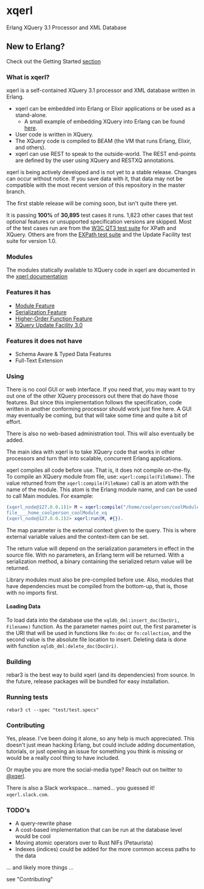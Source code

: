 # xqerl

Erlang XQuery 3.1 Processor and XML Database

## New to Erlang?

Check out the Getting Started [section](./docs/src/GettingStarted.md)

### What is xqerl?

xqerl is a self-contained XQuery 3.1 processor and XML database written in Erlang.

* xqerl can be embedded into Erlang or Elixir applications or be used as a stand-alone.
  * A small example of embedding XQuery into Erlang can be found [here](https://github.com/zadean/xqerl_demo_sudoku).
* User code is written in XQuery.
* The XQuery code is compiled to BEAM (the VM that runs Erlang, Elixir, and others).
* xqerl can use REST to speak to the outside-world. The REST end-points are defined by the user using XQuery and RESTXQ annotations.

xqerl is being actively developed and is not yet to a stable release. Changes can occur without notice. If you save data with it, that data may not be compatible with the most recent version of this repository in the master branch.

The first stable release will be coming soon, but isn't quite there yet.

It is passing **100%** of **30,895** test cases it runs. 1,823 other cases that test optional features or unsupported specification versions are skipped.
Most of the test cases run are from the [W3C QT3 test suite](https://github.com/w3c/qt3tests) for XPath and XQuery.
Others are from the [EXPath test suite](https://github.com/expath/expath-cg) and the Update Facility test suite for version 1.0.

### Modules

The modules statically available to XQuery code in xqerl are documented in the [xqerl documentation](https://zadean.github.io/xqerl/modules.html)

### Features it has

* [Module Feature](https://www.w3.org/TR/xquery-31/#id-module-feature)
* [Serialization Feature](https://www.w3.org/TR/xquery-31/#id-serialization-feature)
* [Higher-Order Function Feature](https://www.w3.org/TR/xquery-31/#id-higher-order-function-feature)
* [XQuery Update Facility 3.0](https://www.w3.org/TR/xquery-update-30)

### Features it does not have

* Schema Aware & Typed Data Features
* Full-Text Extension

### Using

There is no cool GUI or web interface. If you need that, you may want to try out one of the other XQuery processors out there that do have those features.
But since this implementation follows the specification, code written in another conforming processor should work just fine here.
A GUI may eventually be coming, but that will take some time and quite a bit of effort.

There is also no web-based administration tool. This will also eventually be added.  

The main idea with xqerl is to take XQuery code that works in other processors and turn that into scalable, concurrent Erlang applications.

xqerl compiles all code before use. That is, it does not compile on-the-fly. To compile an XQuery module from file, use: `xqerl:compile(FileName)`.
The value returned from the `xqerl:compile(FileName)` call is an atom with the name of the module. This atom is the Erlang module name, and can be used to call Main modules. For example:

```erlang
(xqerl_node@127.0.0.1)1> M = xqerl:compile("/home/coolperson/coolModule.xq").
file____home_coolperson_coolModule_xq
(xqerl_node@127.0.0.1)2> xqerl:run(M, #{}).
```

The map parameter is the external context given to the query. This is where external variable values and the context-item can be set.

The return value will depend on the serialization parameters in effect in the source file. With no parameters, an Erlang term will be returned. With a serialization method, a binary containing the serialized return value will be returned.

Library modules must also be pre-compiled before use. Also, modules that have dependencies must be compiled from the bottom-up, that is, those with no imports first.

#### Loading Data

To load data into the database use the `xqldb_dml:insert_doc(DocUri, Filename)` function. As the parameter names point out, the first parameter is the URI that will be used in functions like `fn:doc` or `fn:collection`, and the second value is the absolute file location to insert.
Deleting data is done with function `xqldb_dml:delete_doc(DocUri)`.

### Building

rebar3 is the best way to build xqerl (and its dependencies) from source. In the future, release packages will be bundled for easy installation.

### Running tests

`rebar3 ct --spec "test/test.specs"`

### Contributing

Yes, please. I've been doing it alone, so any help is much appreciated.
This doesn't just mean hacking Erlang, but could include adding documentation, tutorials, or just opening an issue for something you think is missing or would be a really cool thing to have included.

Or maybe you are more the social-media type? Reach out on twitter to [@xqerl](https://twitter.com/xqerl).

There is also a Slack workspace... named... you guessed it! `xqerl.slack.com`.

### TODO's

* A query-rewrite phase
* A cost-based implementation that can be run at the database level would be cool
* Moving atomic operators over to Rust NIFs (Petaurista)
* Indexes (indices) could be added for the more common access paths to the data

... and likely more things ...

see "Contributing"
